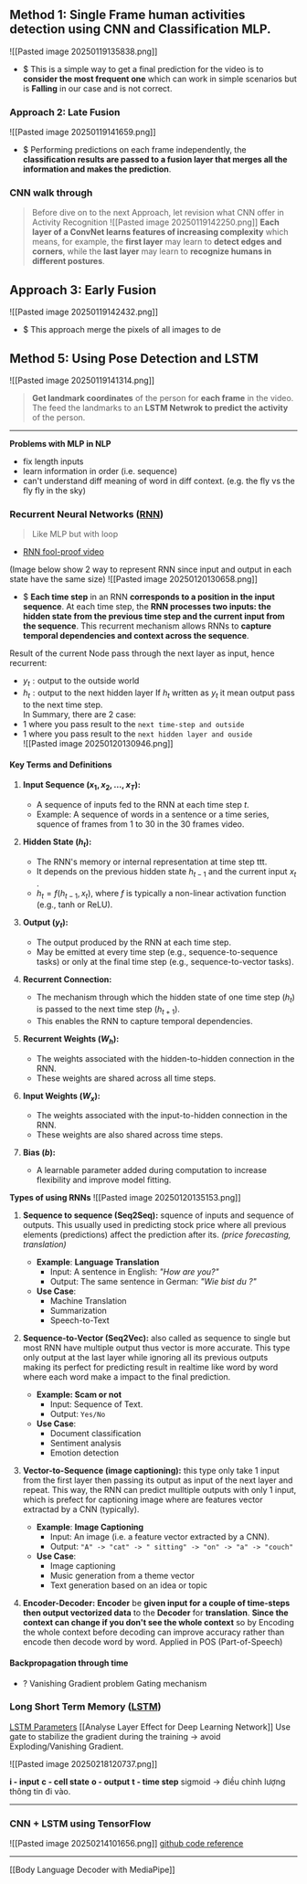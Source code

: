 ## Method 1: Single Frame human activities detection using CNN and Classification MLP. 
![[Pasted image 20250119135838.png]]
+ $ This is a simple way to get a final prediction for the video is to **consider the most frequent one** which can work in simple scenarios but is **Falling** in our case and is not correct.

### Approach 2: Late Fusion 
![[Pasted image 20250119141659.png]]
+ $ Performing predictions on each frame independently, the **classification results are passed to a fusion layer that merges all the information and makes the prediction**.


### CNN walk through
>Before dive on to the next Approach, let revision what CNN offer in Activity Recognition ![[Pasted image 20250119142250.png]]
>**Each layer of a ConvNet learns features of increasing complexity** which means, for example, the **first layer** may learn to **detect edges and corners**, while the **last layer** may learn to **recognize humans in different postures**.

## Approach 3: Early Fusion
![[Pasted image 20250119142432.png]]
+ $ This approach merge the pixels of all images to de



## Method 5: Using Pose Detection and LSTM
![[Pasted image 20250119141314.png]]
>**Get landmark coordinates** of the person for **each frame** in the video. The feed the landmarks to an **LSTM Netwrok to predict the activity** of the person. 

---

**Problems with MLP in NLP**
+ fix length inputs 
+ learn information in order (i.e. sequence)
+ can't understand diff meaning of word in diff context. (e.g. the fly vs the fly fly in the sky)


### Recurrent Neural Networks ([RNN](https://nttuan8.com/bai-13-recurrent-neural-network/)) 
>Like MLP but with loop
+ [RNN fool-proof video](https://youtu.be/y9PLF2GsD-c?si=ylGbUg0h48mS77KU)

(Image below show 2 way to represent RNN since input and output in each state have the same size)
![[Pasted image 20250120130658.png]]
+ $ **Each time step** in an RNN **corresponds to a position in the input sequence**. At each time step, the **RNN processes two inputs: the hidden state from the previous time step and the current input from the sequence**. This recurrent mechanism allows RNNs to **capture temporal dependencies and context across the sequence**.

Result of the current Node pass through the next layer as input, hence recurrent:
+ $y_{t}: \text{output to the outside world}$
+ $h_{t}: \text{output to the next hidden layer}$ 
	If $h_{t}$ written as $y_{t}$ it mean output pass to the next time step.  
In Summary, there are 2 case:
+ 1 where you pass result to the `next time-step and outside` 
+ 1 where you pass result to the `next hidden layer and ouside`    
![[Pasted image 20250120130946.png]]

#### Key Terms and Definitions
1. **Input Sequence $(x_1, x_2, \dots, x_T)$:**
    - A sequence of inputs fed to the RNN at each time step $t$.
    - Example: A sequence of words in a sentence or a time series, squence of frames from 1 to 30 in the 30 frames video. 
      
2. **Hidden State ($h_t$):**
    - The RNN's memory or internal representation at time step ttt.
    - It depends on the previous hidden state $h_{t-1}$​ and the current input $x_t$​.
    - $h_t = f(h_{t-1}, x_t)$, where $f$ is typically a non-linear activation function (e.g., tanh or ReLU).
      
3. **Output ($y_t$​):**
    - The output produced by the RNN at each time step.
    - May be emitted at every time step (e.g., sequence-to-sequence tasks) or only at the final time step (e.g., sequence-to-vector tasks).
	
1. **Recurrent Connection:**
    - The mechanism through which the hidden state of one time step ($h_t$​) is passed to the next time step $(h_{t+1})$.
    - This enables the RNN to capture temporal dependencies.
      
5. **Recurrent Weights ($W_h$​):**
    - The weights associated with the hidden-to-hidden connection in the RNN.
    - These weights are shared across all time steps.
      
6. **Input Weights ($W_x$​):**
    - The weights associated with the input-to-hidden connection in the RNN.
    - These weights are also shared across time steps.
      
7. **Bias ($b$):**
    - A learnable parameter added during computation to increase flexibility and improve model fitting.
	
**Types of using RNNs**
![[Pasted image 20250120135153.png]]
1)  **Sequence to sequence (Seq2Seq):** squence of inputs and sequence of outputs. This usually used in predicting stock price where all previous elements (predictions) affect the prediction after its. *(price forecasting, translation)*
	- **Example**: **Language Translation**
	    - Input: A sentence in English: _"How are you?"_
	    - Output: The same sentence in German: _"Wie bist du ?"_
	- **Use Case**:
	    - Machine Translation
	    - Summarization
	    - Speech-to-Text
	      
2)  **Sequence-to-Vector (Seq2Vec):** also called as sequence to single but most RNN have multiple output thus vector is more accurate. This type only output at the last layer while ignoring all its previous outputs making its perfect for predicting result in realtime like word by word where each word make a impact to the final prediction.
	+  **Example: Scam or not**
		+ Input: Sequence of Text.
		+ Output: `Yes/No`
	+ **Use Case**:
		- Document classification
		- Sentiment analysis
		- Emotion detection
		
3) **Vector-to-Sequence (image captioning):** this type only take 1 input from the first layer then passing its output as input of the next layer and repeat. This way, the RNN can predict mulltiple outputs with only 1 input, which is prefect for captioning image where are features vector extractad by a CNN (typically). 
	- **Example**: **Image Captioning**
	    - Input: An image (i.e. a feature vector extracted by a CNN).
	    - Output:  `"A" -> "cat" -> " sitting" -> "on" -> "a" -> "couch"` 
	- **Use Case**:
	    - Image captioning
	    - Music generation from a theme vector
	    - Text generation based on an idea or topic
		
4) **Encoder-Decoder:** 
	**Encoder** be **given input for a couple of time-steps then output vectorized data** to the **Decoder** for **translation**. **Since the context can change if you don't see the whole context** so by Encoding the whole context before decoding can improve accuracy rather than encode then decode word by word.
		  Applied in POS (Part-of-Speech)

#### Backpropagation through time


+ ? Vanishing Gradient problem
	Gating mechanism
	
	
	

### Long Short Term Memory ([LSTM](https://phamdinhkhanh.github.io/2019/04/22/Ly_thuyet_ve_mang_LSTM.html))
[LSTM Parameters](https://www.kaggle.com/code/kmkarakaya/lstm-understanding-the-number-of-parameters)
[[Analyse Layer Effect for Deep Learning Network]]
	Use gate to stabilize the gradient during the training -> avoid Exploding/Vanishing Gradient. 

![[Pasted image 20250218120737.png]]

**i - input**
**c - cell state**
**o - output**
**t - time step**
sigmoid -> điều chỉnh lượng thông tin đi vào. 



---
### CNN + LSTM using TensorFlow
![[Pasted image 20250214101656.png]]
[github code reference](https://github.com/Jaykumaran/Action_Recognition_UCF101_CNN_LSTM.git)

---

[[Body Language Decoder with MediaPipe]]

